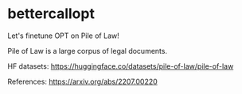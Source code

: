# bettercallopt
Let's finetune OPT on Pile of Law!

Pile of Law is a large corpus of legal documents.

HF datasets: https://huggingface.co/datasets/pile-of-law/pile-of-law


References:
https://arxiv.org/abs/2207.00220
